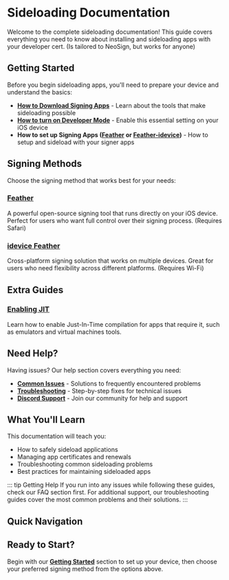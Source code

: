 # Sideloading Documentation

Welcome to the complete sideloading documentation! This guide covers everything you need to know about installing and sideloading apps with your developer cert. (Is tailored to NeoSign, but works for anyone)

## Getting Started

Before you begin sideloading apps, you'll need to prepare your device and understand the basics:

- **[How to Download Signing Apps](/getting-started/downloading-signing-apps)** - Learn about the tools that make sideloading possible
- **[How to turn on Developer Mode](/getting-started/developer-mode)** - Enable this essential setting on your iOS device
- **How to set up Signing Apps ([Feather](/apps/feather) or [Feather-idevice](/apps/idevice-feather))** - How to setup and sideload with your signer apps

## Signing Methods

Choose the signing method that works best for your needs:

### [Feather](/apps/feather)
A powerful open-source signing tool that runs directly on your iOS device. Perfect for users who want full control over their signing process. (Requires Safari)


### [idevice Feather](/apps/idevice-feather) 
Cross-platform signing solution that works on multiple devices. Great for users who need flexibility across different platforms. (Requires Wi-Fi)


## Extra Guides

### [Enabling JIT](/guides/enabling-jit)
Learn how to enable Just-In-Time compilation for apps that require it, such as emulators and virtual machines tools.


## Need Help?

Having issues? Our help section covers everything you need:

- **[Common Issues](/troubleshooting/common-issues)** - Solutions to frequently encountered problems
- **[Troubleshooting](/troubleshooting/troubleshooting)** - Step-by-step fixes for technical issues  
- **[Discord Support](/troubleshooting/discord)** - Join our community for help and support

## What You'll Learn

This documentation will teach you:

- How to safely sideload applications
- Managing app certificates and renewals
- Troubleshooting common sideloading problems
- Best practices for maintaining sideloaded apps

::: tip Getting Help
If you run into any issues while following these guides, check our FAQ section first. For additional support, our troubleshooting guides cover the most common problems and their solutions.
:::

## Quick Navigation


## Ready to Start?

Begin with our **[Getting Started](/getting-started/developer-mode)** section to set up your device, then choose your preferred signing method from the options above. 
